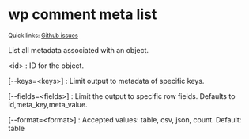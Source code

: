 # wp comment meta list

<small>Quick links: <a href="https://github.com/wp-cli/wp-cli/issues?q=is%3Aopen+label%3Acommand%3Acomment-meta-list+sort%3Aupdated-desc">Github issues</a></small>

List all metadata associated with an object.

&lt;id&gt;
: ID for the object.

[\--keys=&lt;keys&gt;]
: Limit output to metadata of specific keys.

[\--fields=&lt;fields&gt;]
: Limit the output to specific row fields. Defaults to id,meta_key,meta_value.

[\--format=&lt;format&gt;]
: Accepted values: table, csv, json, count. Default: table




